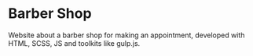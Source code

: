 # Barber Shop

Website about a barber shop for making an appointment, developed with HTML, SCSS, JS and toolkits like gulp.js.
